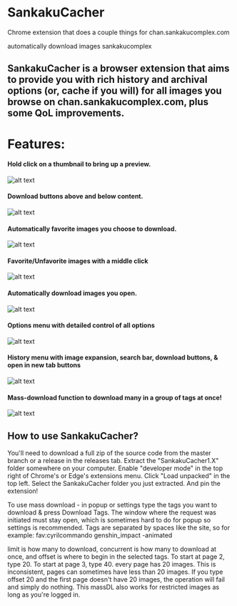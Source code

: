 # SankakuCacher
Chrome extension that does a couple things for chan.sankakucomplex.com

automatically download images sankakucomplex

## SankakuCacher is a browser extension that aims to provide you with rich history and archival options (or, cache if you will) for all images you browse on chan.sankakucomplex.com, plus some QoL improvements.

# Features:

#### Hold click on a thumbnail to bring up a preview.
![alt text](https://i.imgur.com/GRgM1Jf.gif)

#### Download buttons above and below content.
![alt text](https://i.imgur.com/uCRQhKT.gif)

#### Automatically favorite images you choose to download.
![alt text](https://i.imgur.com/6clAxCs.gif)

#### Favorite/Unfavorite images with a middle click
![alt text](https://i.imgur.com/IttuyK6.gif)

#### Automatically download images you open.
![alt text](https://i.imgur.com/oPnb08O.gif)

#### Options menu with detailed control of all options
![alt text](https://i.imgur.com/h1kks3p.gif)

#### History menu with image expansion, search bar, download buttons, & open in new tab buttons
![alt text](https://i.imgur.com/BRJqMb7.gif)

#### Mass-download function to download many in a group of tags at once!
![alt text](https://i.imgur.com/10yKJm2.gif)

## How to use SankakuCacher?
You'll need to download a full zip of the source code from the master branch or a release in the releases tab.
Extract the "SankakuCacher1.X" folder somewhere on your computer.
Enable "developer mode" in the top right of Chrome's or Edge's extensions menu.
Click "Load unpacked" in the top left.
Select the SankakuCacher folder you just extracted.
And pin the extension!

To use mass download - in popup or settings type the tags you want to download & press Download Tags. The window where the request was initiated must stay open, which is sometimes hard to do for popup so settings is recommended.
Tags are separated by spaces like the site, so for example: fav:cyrilcommando genshin_impact -animated 

limit is how many to download, concurrent is how many to download at once, and offset is where to begin in the selected tags. To start at page 2, type 20. To start at page 3, type 40. every page has 20 images. This is inconsistent, pages can sometimes have less than 20 images. If you type offset 20 and the first page doesn't have 20 images, the operation will fail and simply do nothing. This massDL also works for restricted images as long as you're logged in.
